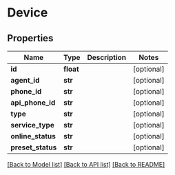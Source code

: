 # Device

## Properties
Name | Type | Description | Notes
------------ | ------------- | ------------- | -------------
**id** | **float** |  | [optional] 
**agent_id** | **str** |  | [optional] 
**phone_id** | **str** |  | [optional] 
**api_phone_id** | **str** |  | [optional] 
**type** | **str** |  | [optional] 
**service_type** | **str** |  | [optional] 
**online_status** | **str** |  | [optional] 
**preset_status** | **str** |  | [optional] 

[[Back to Model list]](../README.md#documentation-for-models) [[Back to API list]](../README.md#documentation-for-api-endpoints) [[Back to README]](../README.md)


